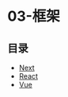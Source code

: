 #  03-框架

## 目录

  * [Next](/study/前端/03-框架/Next/README)
  * [React](/study/前端/03-框架/React/README)
  * [Vue](/study/前端/03-框架/Vue/README)